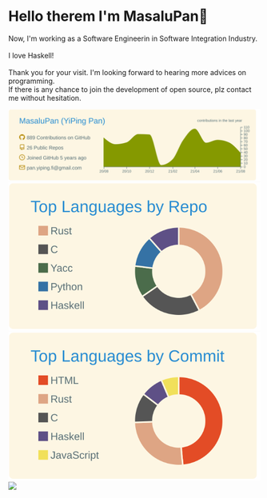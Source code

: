 # Hello therem I'm MasaluPan👋

Now, I'm working as a Software Engineerin in Software Integration Industry.
<br>
<br>I love Haskell!
<br>
<br>Thank you for your visit. I'm looking forward to hearing more advices on programming.
<br>If there is any chance to join the development of open source, plz contact me without hesitation.

![](https://raw.githubusercontent.com/MasaluPan/MasaluPan/master/profile-summary-card-output/solarized/0-profile-details.svg)
![](https://raw.githubusercontent.com/MasaluPan/MasaluPan/master/profile-summary-card-output/solarized/1-repos-per-language.svg)
![](https://raw.githubusercontent.com/MasaluPan/MasaluPan/master/profile-summary-card-output/solarized/2-most-commit-language.svg)
<br>
![](https://komarev.com/ghpvc/?username=MasaluPan&color=green)


